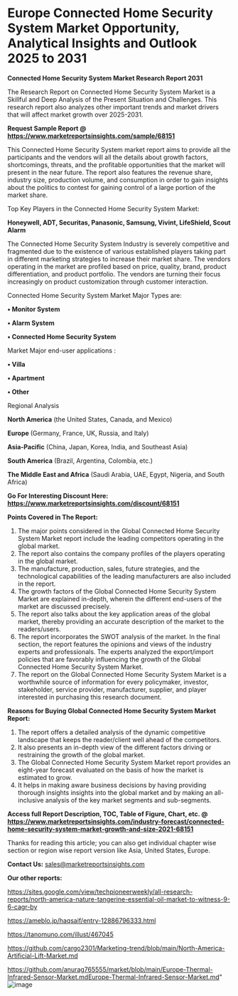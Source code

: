   # Europe Connected Home Security System Market Opportunity, Analytical Insights and Outlook 2025 to 2031

<strong>Connected Home Security System Market Research Report 2031</strong>

The Research Report on Connected Home Security System Market is a Skillful and Deep Analysis of the Present Situation and Challenges. This research report also analyzes other important trends and market drivers that will affect market growth over 2025-2031.

<strong>Request Sample Report @ <a href=https://www.marketreportsinsights.com/sample/68151>https://www.marketreportsinsights.com/sample/68151</a></strong>

This Connected Home Security System market report aims to provide all the participants and the vendors will all the details about growth factors, shortcomings, threats, and the profitable opportunities that the market will present in the near future. The report also features the revenue share, industry size, production volume, and consumption in order to gain insights about the politics to contest for gaining control of a large portion of the market share.

Top Key Players in the Connected Home Security System Market:

<strong>Honeywell, ADT, Securitas, Panasonic, Samsung, Vivint, LifeShield, Scout Alarm</strong>

The Connected Home Security System Industry is severely competitive and fragmented due to the existence of various established players taking part in different marketing strategies to increase their market share. The vendors operating in the market are profiled based on price, quality, brand, product differentiation, and product portfolio. The vendors are turning their focus increasingly on product customization through customer interaction.

Connected Home Security System Market Major Types are:

<strong>• Monitor System

• Alarm System

• Connected Home Security System</strong>

Market Major end-user applications :

<strong>• Villa

• Apartment

• Other</strong>

Regional Analysis

</u><strong><b>North America</b></strong> (the United States, Canada, and Mexico)

<strong><b>Europe </b></strong>(Germany, France, UK, Russia, and Italy)

<strong><b>Asia-Pacific</b></strong> (China, Japan, Korea, India, and Southeast Asia)

<strong><b>South America</b></strong> (Brazil, Argentina, Colombia, etc.)

<strong><b>The Middle East and Africa</b></strong> (Saudi Arabia, UAE, Egypt, Nigeria, and South Africa)

<strong>Go For Interesting Discount Here: <a href=https://www.marketreportsinsights.com/discount/68151>https://www.marketreportsinsights.com/discount/68151</a></strong>

<strong>Points Covered in The Report:</strong>
<ol>
  <li>The major points considered in the Global Connected Home Security System Market report include the leading competitors operating in the global market.</li>
  <li>The report also contains the company profiles of the players operating in the global market.</li>
  <li>The manufacture, production, sales, future strategies, and the technological capabilities of the leading manufacturers are also included in the report.</li>
  <li>The growth factors of the Global Connected Home Security System Market are explained in-depth, wherein the different end-users of the market are discussed precisely.</li>
  <li>The report also talks about the key application areas of the global market, thereby providing an accurate description of the market to the readers/users.</li>
  <li>The report incorporates the SWOT analysis of the market. In the final section, the report features the opinions and views of the industry experts and professionals. The experts analyzed the export/import policies that are favorably influencing the growth of the Global Connected Home Security System Market.</li>
  <li>The report on the Global Connected Home Security System Market is a worthwhile source of information for every policymaker, investor, stakeholder, service provider, manufacturer, supplier, and player interested in purchasing this research document.</li>
</ol>
<strong>Reasons for Buying Global Connected Home Security System Market Report:</strong>

<ol>
  <li>The report offers a detailed analysis of the dynamic competitive landscape that keeps the reader/client well ahead of the competitors.</li>
  <li>It also presents an in-depth view of the different factors driving or restraining the growth of the global market.</li>
  <li>The Global Connected Home Security System Market report provides an eight-year forecast evaluated on the basis of how the market is estimated to grow.</li>
  <li>It helps in making aware business decisions by having providing thorough insights insights into the global market and by making an all-inclusive analysis of the key market segments and sub-segments.</li>
</ol>
<strong>Access full Report Description, TOC, Table of Figure, Chart, etc. @ <a href=https://www.marketreportsinsights.com/industry-forecast/connected-home-security-system-market-growth-and-size-2021-68151>https://www.marketreportsinsights.com/industry-forecast/connected-home-security-system-market-growth-and-size-2021-68151</a></strong>


Thanks for reading this article; you can also get individual chapter wise section or region wise report version like Asia, United States, Europe.

<strong>Contact Us:</strong>
sales@marketreportsinsights.com

<strong>Our other reports:</strong>

<a href=https://sites.google.com/view/techpioneerweekly/all-research-reports/north-america-nature-tangerine-essential-oil-market-to-witness-9-6-cagr-by>https://sites.google.com/view/techpioneerweekly/all-research-reports/north-america-nature-tangerine-essential-oil-market-to-witness-9-6-cagr-by</a>

<a href=https://ameblo.jp/haqsaif/entry-12886796333.html>https://ameblo.jp/haqsaif/entry-12886796333.html</a>

<a href=https://tanomuno.com/illust/467045>https://tanomuno.com/illust/467045</a>

<a href=https://github.com/cargo2301/Marketing-trend/blob/main/North-America-Artificial-Lift-Market.md>https://github.com/cargo2301/Marketing-trend/blob/main/North-America-Artificial-Lift-Market.md</a>

<a href=https://github.com/anurag765555/market/blob/main/Europe-Thermal-Infrared-Sensor-Market.mdEurope-Thermal-Infrared-Sensor-Market.md>https://github.com/anurag765555/market/blob/main/Europe-Thermal-Infrared-Sensor-Market.mdEurope-Thermal-Infrared-Sensor-Market.md</a>"
![image](https://github.com/user-attachments/assets/c9962a1b-b8af-402c-a3b2-e3c2ad8da2e8)
